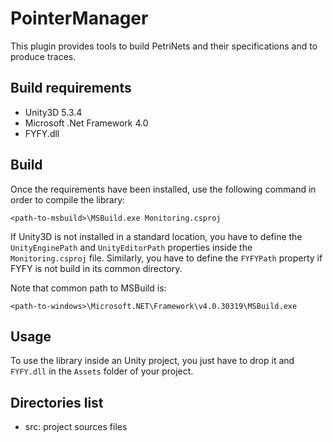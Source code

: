 PointerManager
==============

This plugin provides tools to build PetriNets and their specifications and to produce traces.

Build requirements
------------------

- Unity3D 5.3.4
- Microsoft .Net Framework 4.0
- FYFY.dll

Build
-----

Once the requirements have been installed, use the following command in order
to compile the library:

	<path-to-msbuild>\MSBuild.exe Monitoring.csproj

If Unity3D is not installed in a standard location, you have to define the
`UnityEnginePath` and `UnityEditorPath` properties inside the `Monitoring.csproj`
file. Similarly, you have to define the `FYFYPath` property if FYFY is not
build in its common directory.

Note that common path to MSBuild is:
	
	<path-to-windows>\Microsoft.NET\Framework\v4.0.30319\MSBuild.exe

Usage
-----

To use the library inside an Unity project, you just have to drop it and 
`FYFY.dll` in the `Assets` folder of your project.

Directories list
----------------

- src: project sources files